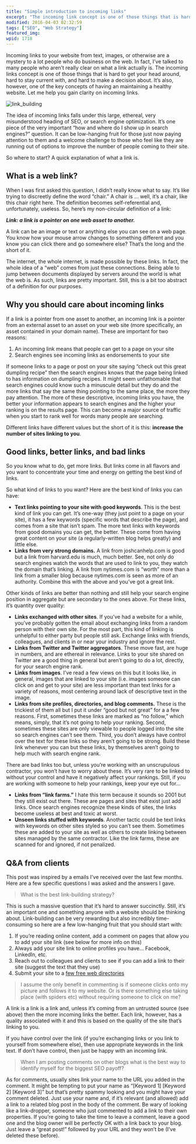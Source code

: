 ```yaml
---
title: "Simple introduction to incoming links"
excerpt: "The incoming link concept is one of those things that is hard to get your head around but one of the key concepts of having an maintaining a healthy website."
modified: 2016-04-03 02:32:59
tags: ["SEO", "Web Strategy"]
featured_img:
wpid: 1718
---
```



Incoming links to your website from text, images, or otherwise are a mystery to a lot people who do business on the web. In fact, I’ve talked to many people who aren’t really clear on what a link actually is. The incoming links concept is one of those things that is hard to get your head around, hard to stay current with, and hard to make a decision about. It’s also, however, one of the key concepts of having an maintaining a healthy website. Let me help you gain clarity on incoming links.

![](/_images/2010/11/link_building.jpg "link_building")

The idea of incoming links falls under this large, ethereal, very misunderstood heading of SEO, or search engine optimization. It’s one piece of the very important “how and where do I show up in search engines?” question. It can be low-hanging fruit for those just now paying attention to them and a welcome challenge to those who feel like they are running out of options to improve the number of people coming to their site.

So where to start? A quick explanation of what a link is.

What is a web link?
-------------------

When I was first asked this question, I didn’t really know what to say. It’s like trying to discreetly define the word “chair.” A chair is … well, it’s a chair, like this chair right here. The definition becomes self-referential and, unfortunately, useless. So, here’s my non-circular definition of a link:

***Link: a link is a pointer on one web asset to another.***

A link can be an image or text or anything else you can see on a web page. You know how your mouse arrow changes to something different and you know you can click there and go somewhere else? That’s the long and the short of it.

The internet, the whole internet, is made possible by these links. In fact, the whole idea of a “web” comes from just these connections. Being able to jump between documents displayed by servers around the world is what the web is. As such, links are pretty important. Still, this is a bit too abstract of a definition for our purposes.

Why you should care about incoming links
----------------------------------------

If a link is a pointer from one asset to another, an incoming link is a pointer from an external asset to an asset on your web site (more specifically, an asset contained in your domain name). These are important for two reasons:

1. An incoming link means that people can get to a page on your site
2. Search engines see incoming links as endorsements to your site

If someone links to a page or post on your site saying “check out this great dumpling recipe” then the search engines knows that the page being linked to has information on dumpling recipes. It might seem unfathomable that search engines could know such a minuscule detail but they do and the more links that say the same thing pointing to the same place, the more they pay attention. The more of these descriptive, incoming links you have, the better your information appears to search engines and the higher your ranking is on the results page. This can become a major source of traffic when you start to rank well for words many people are searching.

Different links have different values but the short of it is this: **increase the number of sites linking to you**.

Good links, better links, and bad links
---------------------------------------

So you know what to do, get more links. But links come in all flavors and you want to concentrate your time and energy on getting the best kind of links.

So what kind of links to you want? Here are the best kind of links you can have:

- **Text links pointing to your site with good keywords**. This is the best kind of link you can get. It’s one-way (they just point to a page on your site), it has a few keywords (specific words that describe the page), and comes from a site that isn’t spam. The more text links with keywords from good domains you can get, the better. These come from having great content on your site (a regularly-written blog helps greatly) and little else.
- **Links from very strong domains.** A link from joshcanhelp.com is good but a link from harvard.edu is much, much better. See, not only do search engines watch the words that are used to link to you, they watch the domain that’s linking. A link from nytimes.com is “worth” more than a link from a smaller blog because nytimes.com is seen as more of an authority. Combine this with the above and you’ve got a great link.

Other kinds of links are better than nothing and still help your search engine position in aggregate but are secondary to the ones above. For these links, it’s quantity over quality:

- **Links exchanged with other sites**. If you’ve had a website for a while, you’ve probably gotten the email about exchanging links from a random person with their own site. For the most part, this kind of linking is unhelpful to either party but people still ask. Exchange links with friends, colleagues, and clients in or near your industry and ignore the rest.
- **Links from Twitter and Twitter aggregators**. These move fast, are huge in numbers, and are ethereal in relevance. Links to your site shared on Twitter are a good thing in general but aren’t going to do a lot, directly, for your search engine rank.
- **Links from images**. I’ve read a few views on this but it looks like, in general, images that are linked to your site (i.e. images someone can click on and get to your site) are less important than text links for a variety of reasons, most centering around lack of descriptive text in the image.
- **Links from site profiles, directories, and blog comments.** These is the trickiest of them all but I put it under “good but not great” for a a few reasons. First, sometimes these links are marked as “no follow,” which means, simply, that it’s not going to help your ranking. Second, sometimes these sites are only viewable to people logged into the site so search engines can’t see them. Third, you don’t always have control over the text for these links so they aren’t going to be strong. Build these link whenever you can but these links, by themselves aren’t going to help much with search engine rank.

There are bad links too but, unless you’re working with an unscrupulous contractor, you won’t have to worry about these. It’s very rare to be linked to without your control and have it negatively affect your rankings. Still, if you are working with someone to help your rankings, keep your eye out for…

- **Links from “link farms.”** I hate this term because it sounds so 2001 but they still exist out there. These are pages and sites that exist just add links. Once search engines recognize these kinds of sites, the links become useless at best and toxic at worst.
- **Unseen links stuffed with keywords**. Another tactic could be text links with keywords on other sites styled so you can’t see them. Sometimes these are added to your site as well as others to create linking between sites managed by the same contractor. Like the link farms, these are scanned for and ignored, if not penalized.

Q&amp;A from clients
--------------------

This post was inspired by a emails I’ve received over the last few months. Here are a few specific questions I was asked and the answers I gave.

> What is the best link-building strategy?

This is such a massive question that it’s hard to answer succinctly. Still, it’s an important one and something anyone with a website should be thinking about. Link-building can be very rewarding but also incredibly time-consuming so here are a few low-hanging fruit that you should start with:

1. If you’re reading online content, add a comment on pages that allow you to add your site link (see below for more info on this)
2. Always add your site link to online profiles you have… Facebook, LinkedIn, etc.
3. Reach out to colleagues and clients to see if you can add a link to their site (suggest the text that they use)
4. Submit your site to a [few free web directories](http://www.seo-lab.com/directory-articles/best-free-directories.php)

> I assume the only benefit in commenting is if someone clicks onto my picture and follows it to my website. Or is there something else taking place (with spiders etc) without requiring someone to click on me?

A link is a link is a link and, unless it’s coming from an untrusted source (see above) then the more incoming links the better. Each link, however, has a quality associated with it and this is based on the quality of the site that’s linking to you.

If you have control over the link (if you’re exchanging links or you link to yourself from somewhere else), then use appropriate keywords in the link text. If don’t have control, then just be happy with an incoming link.

> When I am posting comments on other blogs what is the best way to identify myself for the biggest SEO payoff?

As for comments, usually sites link your name to the URL you added in the comment. It might be tempting to put your name as “\[Keyword 1\] \[Keyword 2\] \[Keyword 3\]” but that’s pretty spammy looking and you might have your comment deleted. Just use your name and, if it’s relevant (and allowed) add a link to a related blog post in the body of the comment. Be wary of looking like a link-dropper, someone who just commented to add a link to their own properties. If you’re going to take the time to leave a comment, leave a good one and the blog owner will be perfectly OK with a link back to your blog. Just leave a “great post!” followed by your URL and they won’t be (I’ve deleted these before).
